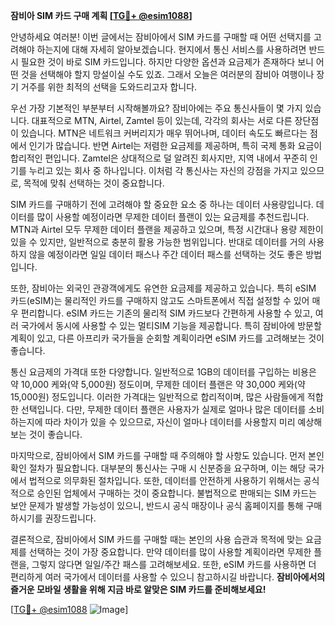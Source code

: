 **잠비아 SIM 카드 구매 계획 [[TG💪+ @esim1088](https://t.me/s/esim1088)]**

안녕하세요 여러분! 이번 글에서는 잠비아에서 SIM 카드를 구매할 때 어떤 선택지를 고려해야 하는지에 대해 자세히 알아보겠습니다. 현지에서 통신 서비스를 사용하려면 반드시 필요한 것이 바로 SIM 카드입니다. 하지만 다양한 옵션과 요금제가 존재하다 보니 어떤 것을 선택해야 할지 망설이실 수도 있죠. 그래서 오늘은 여러분의 잠비아 여행이나 장기 거주를 위한 최적의 선택을 도와드리고자 합니다.

우선 가장 기본적인 부분부터 시작해볼까요? 잠비아에는 주요 통신사들이 몇 가지 있습니다. 대표적으로 MTN, Airtel, Zamtel 등이 있는데, 각각의 회사는 서로 다른 장단점이 있습니다. MTN은 네트워크 커버리지가 매우 뛰어나며, 데이터 속도도 빠르다는 점에서 인기가 많습니다. 반면 Airtel는 저렴한 요금제를 제공하며, 특히 국제 통화 요금이 합리적인 편입니다. Zamtel은 상대적으로 덜 알려진 회사지만, 지역 내에서 꾸준히 인기를 누리고 있는 회사 중 하나입니다. 이처럼 각 통신사는 자신의 강점을 가지고 있으므로, 목적에 맞춰 선택하는 것이 중요합니다.

SIM 카드를 구매하기 전에 고려해야 할 중요한 요소 중 하나는 데이터 사용량입니다. 데이터를 많이 사용할 예정이라면 무제한 데이터 플랜이 있는 요금제를 추천드립니다. MTN과 Airtel 모두 무제한 데이터 플랜을 제공하고 있으며, 특정 시간대나 용량 제한이 있을 수 있지만, 일반적으로 충분히 활용 가능한 범위입니다. 반대로 데이터를 거의 사용하지 않을 예정이라면 일일 데이터 패스나 주간 데이터 패스를 선택하는 것도 좋은 방법입니다.

또한, 잠비아는 외국인 관광객에게도 유연한 요금제를 제공하고 있습니다. 특히 eSIM 카드(eSIM)는 물리적인 카드를 구매하지 않고도 스마트폰에서 직접 설정할 수 있어 매우 편리합니다. eSIM 카드는 기존의 물리적 SIM 카드보다 간편하게 사용할 수 있고, 여러 국가에서 동시에 사용할 수 있는 멀티SIM 기능을 제공합니다. 특히 잠비아에 방문할 계획이 있고, 다른 아프리카 국가들을 순회할 계획이라면 eSIM 카드를 고려해보는 것이 좋습니다.

통신 요금제의 가격대 또한 다양합니다. 일반적으로 1GB의 데이터를 구입하는 비용은 약 10,000 케와(약 5,000원) 정도이며, 무제한 데이터 플랜은 약 30,000 케와(약 15,000원) 정도입니다. 이러한 가격대는 일반적으로 합리적이며, 많은 사람들에게 적합한 선택입니다. 다만, 무제한 데이터 플랜은 사용자가 실제로 얼마나 많은 데이터를 소비하는지에 따라 차이가 있을 수 있으므로, 자신이 얼마나 데이터를 사용할지 미리 예상해보는 것이 좋습니다.

마지막으로, 잠비아에서 SIM 카드를 구매할 때 주의해야 할 사항도 있습니다. 먼저 본인 확인 절차가 필요합니다. 대부분의 통신사는 구매 시 신분증을 요구하며, 이는 해당 국가에서 법적으로 의무화된 절차입니다. 또한, 데이터를 안전하게 사용하기 위해서는 공식적으로 승인된 업체에서 구매하는 것이 중요합니다. 불법적으로 판매되는 SIM 카드는 보안 문제가 발생할 가능성이 있으니, 반드시 공식 매장이나 공식 홈페이지를 통해 구매하시기를 권장드립니다.

결론적으로, 잠비아에서 SIM 카드를 구매할 때는 본인의 사용 습관과 목적에 맞는 요금제를 선택하는 것이 가장 중요합니다. 만약 데이터를 많이 사용할 계획이라면 무제한 플랜을, 그렇지 않다면 일일/주간 패스를 고려해보세요. 또한, eSIM 카드를 사용하면 더 편리하게 여러 국가에서 데이터를 사용할 수 있으니 참고하시길 바랍니다. **잠비아에서의 즐거운 모바일 생활을 위해 지금 바로 알맞은 SIM 카드를 준비해보세요!**

[[TG💪+ @esim1088](https://t.me/s/esim1088) ![Image](https://i.postimg.cc/Y0z9fWf4/image.png)]